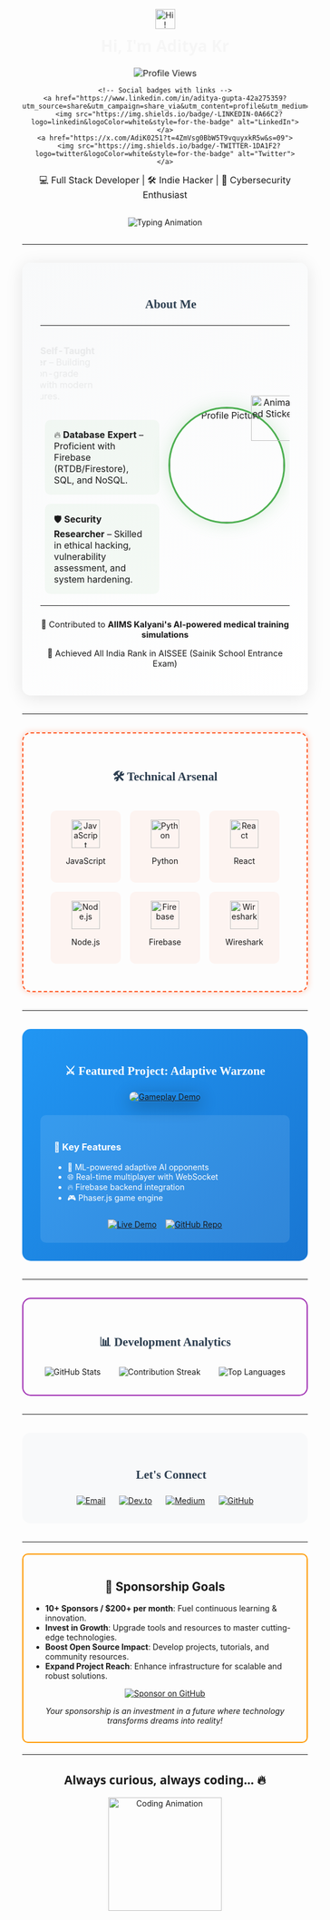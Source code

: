 <!-- =======================
      Header Section
========================== -->
<div align="center">
  <!-- Animated greeting GIF with bounce effect -->
  <img src="https://media.giphy.com/media/hvRJCLFzcasrR4ia7z/giphy.gif" width="35" alt="Hi!">
  
  <!-- Name with custom font and fadeIn effect -->
  <h1 style="font-family: 'Segoe UI', Tahoma, Geneva, Verdana, sans-serif; margin: 0; padding: 10px 0;">Hi, I'm <strong>Aditya Kr</strong></h1>
  
  <p style="margin: 10px 0; font-size: 1.1em;">
    <!-- Profile views counter -->
    <img src="https://komarev.com/ghpvc/?username=AdityaKr&color=blueviolet&label=Profile+Views" alt="Profile Views">
    
    <!-- Social badges with links -->
    <a href="https://www.linkedin.com/in/aditya-gupta-42a275359?utm_source=share&utm_campaign=share_via&utm_content=profile&utm_medium=android_app">
      <img src="https://img.shields.io/badge/-LINKEDIN-0A66C2?logo=linkedin&logoColor=white&style=for-the-badge" alt="LinkedIn">
    </a>
    <a href="https://x.com/AdiK0251?t=4ZmVsg0BbW5T9vquyxkR5w&s=09">
      <img src="https://img.shields.io/badge/-TWITTER-1DA1F2?logo=twitter&logoColor=white&style=for-the-badge" alt="Twitter">
    </a>
  </p>
  
  <!-- Profile tagline -->
  <p style="font-size: 1.15em; margin: 5px 0;">💻 Full Stack Developer | 🛠️ Indie Hacker | 🔐 Cybersecurity Enthusiast</p>
</div>

<!-- Typing Animation Banner -->
<div align="center" style="margin: 30px 0;">
  <img src="https://readme-typing-svg.demolab.com?font=Fira+Code&size=26&duration=3000&pause=1000&color=4CAF50&center=true&vCenter=true&width=600&lines=Full+Stack+Developer;Indie+Hacker;Cybersecurity+Enthusiast;AI+Innovator;Open+Source+Contributor" alt="Typing Animation" />
</div>

<hr/>

<!-- =======================
     About Me Section
========================== -->
<div style="border-radius: 15px; padding: 2rem; margin: 2rem 0; background: linear-gradient(145deg, #f8f9fa 0%, #ffffff 100%); box-shadow: 0 4px 30px rgba(0,0,0,0.1);">
  <h2 align="center" style="font-family: 'Arial Rounded MT Bold'; color: #2c3e50; margin-bottom: 1.5rem;">🚀 About Me</h2>
  <table width="100%" style="border-collapse: collapse;">
    <tr>
      <!-- Personal Info List with staggered slideInLeft animations -->
      <td width="65%" style="vertical-align: top;">
        <ul style="list-style: none; padding: 0;">
          <li style="margin: 1rem 0; padding: 1rem; background: rgba(76,175,80,0.05); border-radius: 10px; animation: slideInLeft 1s;">
            🎂 <strong>16 y/o Self-Taught Developer</strong> – Building production-grade systems with modern architectures.
          </li>
          <li style="margin: 1rem 0; padding: 1rem; background: rgba(76,175,80,0.05); border-radius: 10px; animation: slideInLeft 1s 0.2s;">
            🔥 <strong>Database Expert</strong> – Proficient with Firebase (RTDB/Firestore), SQL, and NoSQL.
          </li>
          <li style="margin: 1rem 0; padding: 1rem; background: rgba(76,175,80,0.05); border-radius: 10px; animation: slideInLeft 1s 0.4s;">
            🛡️ <strong>Security Researcher</strong> – Skilled in ethical hacking, vulnerability assessment, and system hardening.
          </li>
        </ul>
      </td>
      <!-- Profile Picture with floating animation and overlay sticker GIF -->
      <td width="35%" align="center">
        <div style="position: relative; display: inline-block;">
          <img src="https://avatars.githubusercontent.com/u/166922118?v=4" width="200" alt="Profile Picture" style="border-radius: 50%; border: 3px solid #4CAF50; box-shadow: 0 0 30px rgba(76,175,80,0.2); animation: profileFloat 4s ease-in-out infinite;">
          <!-- Sticker overlay -->
          <img src="https://media.giphy.com/media/3o7qE1YN7aBOFPRw8E/giphy.gif" width="80" alt="Animated Sticker" style="position: absolute; top: -20px; right: -20px;">
        </div>
      </td>
    </tr>
  </table>
  <div style="text-align: center; margin-top: 1.5rem; font-size: 1.05em;">
    <p>🏥 Contributed to <strong>AIIMS Kalyani's AI-powered medical training simulations</strong></p>
    <p>🏅 Achieved All India Rank in AISSEE (Sainik School Entrance Exam)</p>
  </div>
</div>

<hr/>

<!-- =======================
     Technical Arsenal Section
========================== -->
<div style="border: 2px dashed #FF5722; border-radius: 15px; padding: 2rem; margin: 2rem 0; animation: borderGlow 2s infinite alternate;">
  <h2 align="center" style="font-family: 'Arial Rounded MT Bold'; color: #2c3e50; margin-bottom: 1.5rem;">🛠 Technical Arsenal</h2>
  <div style="display: grid; grid-template-columns: repeat(auto-fit, minmax(120px, 1fr)); gap: 1rem; padding: 1rem;">
    <!-- Technology icons (each card animates on hover for interactivity) -->
    <div style="padding: 1rem; background: rgba(255,87,34,0.05); border-radius: 10px; text-align: center; transition: transform 0.3s;">
      <img src="https://cdn.jsdelivr.net/gh/devicons/devicon/icons/javascript/javascript-original.svg" width="50" alt="JavaScript">
      <p>JavaScript</p>
    </div>
    <div style="padding: 1rem; background: rgba(255,87,34,0.05); border-radius: 10px; text-align: center;">
      <img src="https://cdn.jsdelivr.net/gh/devicons/devicon/icons/python/python-original.svg" width="50" alt="Python">
      <p>Python</p>
    </div>
    <div style="padding: 1rem; background: rgba(255,87,34,0.05); border-radius: 10px; text-align: center;">
      <img src="https://cdn.jsdelivr.net/gh/devicons/devicon/icons/react/react-original.svg" width="50" alt="React">
      <p>React</p>
    </div>
    <div style="padding: 1rem; background: rgba(255,87,34,0.05); border-radius: 10px; text-align: center;">
      <img src="https://cdn.jsdelivr.net/gh/devicons/devicon/icons/nodejs/nodejs-original.svg" width="50" alt="Node.js">
      <p>Node.js</p>
    </div>
    <div style="padding: 1rem; background: rgba(255,87,34,0.05); border-radius: 10px; text-align: center;">
      <img src="https://cdn.jsdelivr.net/gh/devicons/devicon/icons/firebase/firebase-plain.svg" width="50" alt="Firebase">
      <p>Firebase</p>
    </div>
    <div style="padding: 1rem; background: rgba(255,87,34,0.05); border-radius: 10px; text-align: center;">
      <img src="https://www.vectorlogo.zone/logos/wireshark/wireshark-icon.svg" width="50" alt="Wireshark">
      <p>Wireshark</p>
    </div>
  </div>
</div>

<hr/>

<!-- =======================
     Featured Project Section
========================== -->
<div style="background: linear-gradient(135deg, #2196F3 0%, #1976D2 100%); border-radius: 15px; padding: 2rem; margin: 2rem 0; color: white;">
  <h2 align="center" style="font-family: 'Arial Rounded MT Bold'; margin-bottom: 1.5rem;">⚔️ Featured Project: Adaptive Warzone</h2>
  <div align="center" style="margin: 1.5rem 0;">
    <a href="https://www.indiedb.com/games/aground/images/multiplayer-gifs2" title="Multiplayer Gifs - IndieDB" target="_blank">
      <img src="https://media.indiedb.com/cache/images/games/1/65/64058/thumb_300x150/april1.gif" alt="Gameplay Demo" style="border-radius: 10px; box-shadow: 0 8px 30px rgba(0,0,0,0.3);">
    </a>
  </div>
  <div style="background: rgba(255,255,255,0.1); padding: 1.5rem; border-radius: 10px;">
    <h3>🌟 Key Features</h3>
    <ul>
      <li>🤖 ML-powered adaptive AI opponents</li>
      <li>🌐 Real-time multiplayer with WebSocket</li>
      <li>🔥 Firebase backend integration</li>
      <li>🎮 Phaser.js game engine</li>
    </ul>
    <div style="margin-top: 1.5rem; display: flex; gap: 1rem; justify-content: center;">
      <a href="#"><img src="https://img.shields.io/badge/-DEMO-FFFFFF?logo=itch.io&logoColor=black" alt="Live Demo"></a>
      <a href="#"><img src="https://img.shields.io/badge/-REPO-181717?logo=github" alt="GitHub Repo"></a>
    </div>
  </div>
</div>

<hr/>

<!-- =======================
     GitHub Stats Section
========================== -->
<div style="border: 2px solid #9C27B0; border-radius: 15px; padding: 2rem; margin: 2rem 0;">
  <h2 align="center" style="font-family: 'Arial Rounded MT Bold'; color: #2c3e50; margin-bottom: 1.5rem;">📊 Development Analytics</h2>
  <div style="display: flex; justify-content: center; gap: 2rem; flex-wrap: wrap;">
    <img src="https://github-readme-stats.vercel.app/api?username=AdityaKr&show_icons=true&theme=radical" alt="GitHub Stats">
    <img src="https://github-readme-streak-stats.herokuapp.com/?user=AdityaKr&theme=radical" alt="Contribution Streak">
    <img src="https://github-readme-stats.vercel.app/api/top-langs/?username=AdityaKr&layout=compact&theme=radical" alt="Top Languages">
  </div>
</div>

<hr/>

<!-- =======================
     Contact Section
========================== -->
<div style="background: #f8f9fa; border-radius: 15px; padding: 2rem; margin: 2rem 0;">
  <h2 align="center" style="font-family: 'Arial Rounded MT Bold'; color: #2c3e50; margin-bottom: 1.5rem;">🤝 Let's Connect</h2>
  <div style="display: flex; justify-content: center; gap: 1.5rem; flex-wrap: wrap;">
    <a href="mailto:nooneitsadik0251@gmail.com">
      <img src="https://img.shields.io/badge/-EMAIL-D14836?logo=gmail&logoColor=white&style=for-the-badge" alt="Email">
    </a>
    <a href="https://dev.to/adityagupta0251">
      <img src="https://img.shields.io/badge/-DEV.TO-0A0A0A?logo=dev.to&logoColor=white&style=for-the-badge" alt="Dev.to">
    </a>
    <a href="https://medium.com/@nooneitsadik0251">
      <img src="https://img.shields.io/badge/-MEDIUM-12100E?logo=medium&logoColor=white&style=for-the-badge" alt="Medium">
    </a>
    <a href="https://github.com/adityagupta0251">
      <img src="https://img.shields.io/badge/-GitHub-181717?logo=github&logoColor=white&style=for-the-badge" alt="GitHub">
    </a>
  </div>
</div>

<hr/>

<!-- =======================
    Sponsorship Goals Section
========================== -->
<div style="border: 2px solid #FF9800; border-radius: 10px; padding: 15px; margin: 20px 0;">
  <h2 align="center">🎯 Sponsorship Goals</h2>
  <ul>
    <li><strong>10+ Sponsors / $200+ per month</strong>: Fuel continuous learning & innovation.</li>
    <li><strong>Invest in Growth</strong>: Upgrade tools and resources to master cutting-edge technologies.</li>
    <li><strong>Boost Open Source Impact</strong>: Develop projects, tutorials, and community resources.</li>
    <li><strong>Expand Project Reach</strong>: Enhance infrastructure for scalable and robust solutions.</li>
  </ul>
  <p align="center">
    <a href="https://github.com/sponsors/adityagupta0251">
      <img src="https://img.shields.io/badge/Sponsor-❤️-brightgreen" alt="Sponsor on GitHub">
    </a>
  </p>
  <p align="center" style="font-style: italic;">Your sponsorship is an investment in a future where technology transforms dreams into reality!</p>
</div>

<hr/>

<!-- =======================
         Footer Section
========================== -->
<div align="center">
  <h2 style="font-family: 'Segoe UI', Tahoma, Geneva, Verdana, sans-serif;">Always curious, always coding... 🔥</h2>
  <img src="https://media.giphy.com/media/jRf5fsn8G6YaogAWxn/giphy.gif" width="200" alt="Coding Animation">
</div>

<!-- =======================
      Custom CSS Animations & Media Queries
========================== -->
<style>
  /* Animation Keyframes */
  @keyframes bounce {
    0%, 100% { transform: translateY(0); }
    50% { transform: translateY(-20px); }
  }
  @keyframes fadeIn {
    from { opacity: 0; }
    to { opacity: 1; }
  }
  @keyframes pulse {
    0%, 100% { transform: scale(1); }
    50% { transform: scale(1.05); }
  }
  @keyframes borderGlow {
    0% { box-shadow: 0 0 10px rgba(255,87,34,0.3); }
    100% { box-shadow: 0 0 20px rgba(255,87,34,0.6); }
  }
  @keyframes profileFloat {
    0%, 100% { transform: translateY(0); }
    50% { transform: translateY(-10px); }
  }
  @keyframes slideInLeft {
    from { transform: translateX(-100px); opacity: 0; }
    to { transform: translateX(0); opacity: 1; }
  }

  /* Apply animations to specific elements */
  img[alt="Hi!"] { animation: bounce 2s infinite; }
  h1 { animation: fadeIn 2s; }
  img[alt="Profile Views"] { animation: pulse 2s infinite; }

  /* Responsive adjustments for smaller screens */
  @media only screen and (max-width: 600px) {
    h1 { font-size: 1.8em; }
    p { font-size: 1em; }
    div[style*="padding: 2rem"] { padding: 1rem; }
    table { width: 100%; }
  }
</style>